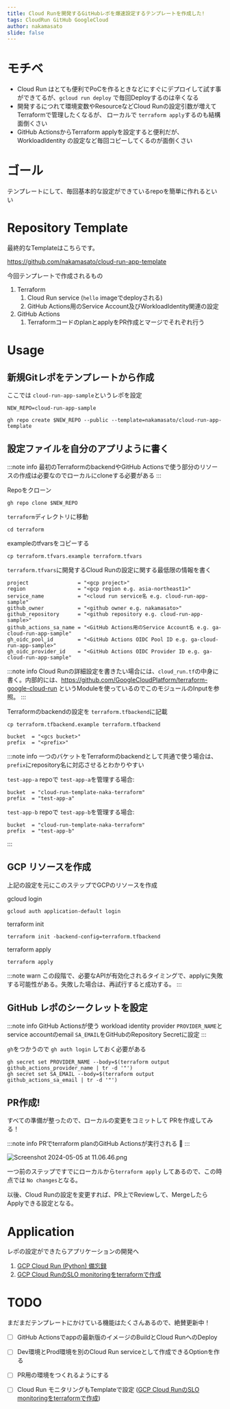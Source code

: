 ```yaml
---
title: Cloud Runを開発するGitHubレポを爆速設定するテンプレートを作成した!
tags: CloudRun GitHub GoogleCloud
author: nakamasato
slide: false
---
```

# モチベ

- Cloud Run はとても便利でPoCを作るときなどにすぐにデプロイして試す事ができてるが、`gcloud run deploy` で毎回Deployするのは辛くなる
- 開発するにつれて環境変数やResourceなどCloud Runの設定引数が増えてTerraformで管理したくなるが、 ローカルで `terraform apply`するのも結構面倒くさい
- GitHub ActionsからTerraform applyを設定すると便利だが、WorkloadIdentity の設定など毎回コピーしてくるのが面倒くさい

# ゴール

テンプレートにして、毎回基本的な設定ができているrepoを簡単に作れるといい

# Repository Template

最終的なTemplateはこちらです。

https://github.com/nakamasato/cloud-run-app-template

今回テンプレートで作成されるもの

1. Terraform
    1. Cloud Run service (`hello` imageでdeployされる)
    1. GitHub Actions用のService Account及びWorkloadIdentity関連の設定
1. GitHub Actions
    1. TerraformコードのplanとapplyをPR作成とマージでそれぞれ行う

# Usage

## 新規Gitレポをテンプレートから作成

ここでは `cloud-run-app-sample`というレポを設定

```
NEW_REPO=cloud-run-app-sample
```

```
gh repo create $NEW_REPO --public --template=nakamasato/cloud-run-app-template
```

## 設定ファイルを自分のアプリように書く

:::note info
最初のTerraformのbackendやGitHub Actionsで使う部分のリソースの作成は必要なのでローカルにcloneする必要がある
:::

Repoをクローン

```
gh repo clone $NEW_REPO
```

`terraform`ディレクトリに移動

```
cd terraform
```

exampleのtfvarsをコピーする

```
cp terraform.tfvars.example terraform.tfvars
```

`terraform.tfvars`に開発するCloud Runの設定に関する最低限の情報を書く

```
project                = "<gcp project>"
region                 = "<gcp region e.g. asia-northeast1>"
service_name           = "<cloud run service名 e.g. cloud-run-app-sample"
github_owner           = "<github owner e.g. nakamasato>"
github_repository      = "<github repository e.g. cloud-run-app-sample>"
github_actions_sa_name = "<GitHub Actions用のService Account名 e.g. ga-cloud-run-app-sample"
gh_oidc_pool_id        = "<GitHub Actions OIDC Pool ID e.g. ga-cloud-run-app-sample>"
gh_oidc_provider_id    = "<GitHub Actions OIDC Provider ID e.g. ga-cloud-run-app-sample"
```

:::note info
Cloud Runの詳細設定を書きたい場合には、`cloud_run.tf`の中身に書く。内部的には、https://github.com/GoogleCloudPlatform/terraform-google-cloud-run というModuleを使っているのでこのモジュールのInputを参照。
:::

Terraformのbackendの設定を `terraform.tfbackend`に記載

```
cp terraform.tfbackend.example terraform.tfbackend
```

```
bucket  = "<gcs bucket>"
prefix  = "<prefix>"
```

:::note info
一つのバケットをTerraformのbackendとして共通で使う場合は、`prefix`にrepository名に対応させるとわかりやすい

`test-app-a` repoで `test-app-a`を管理する場合:

```
bucket  = "cloud-run-template-naka-terraform"
prefix  = "test-app-a"
```
`test-app-b` repoで `test-app-b`を管理する場合:

```
bucket  = "cloud-run-template-naka-terraform"
prefix  = "test-app-b"
```
:::

## GCP リソースを作成

上記の設定を元にこのステップでGCPのリソースを作成

gcloud login

```
gcloud auth application-default login
```

terraform init

```
terraform init -backend-config=terraform.tfbackend
```

terraform apply

```
terraform apply
```

:::note warn
この段階で、必要なAPIが有効化されるタイミングで、applyに失敗する可能性がある。失敗した場合は、再試行すると成功する。
:::

## GitHub レポのシークレットを設定

:::note info
GitHub Actionsが使う workload identity provider `PROVIDER_NAME`とservice accountのemail `SA_EMAIL`をGitHubのRepository Secretに設定
:::


`gh`をつかうので `gh auth login` しておく必要がある


```
gh secret set PROVIDER_NAME --body=$(terraform output github_actions_provider_name | tr -d '"')
gh secret set SA_EMAIL --body=$(terraform output github_actions_sa_email | tr -d '"')
```

## PR作成!

すべての準備が整ったので、ローカルの変更をコミットして PRを作成してみる！

:::note info
PRでterraform planのGitHub Actionsが実行される :tada: 
:::


![Screenshot 2024-05-05 at 11.06.46.png](https://qiita-image-store.s3.ap-northeast-1.amazonaws.com/0/7059/e96b73bc-9ad9-ebc8-6c66-aac363a05e5f.png)

一つ前のステップですでにローカルから`terraform apply` してあるので、この時点では `No changes`となる。

以後、Cloud Runの設定を変更すれば、PR上でReviewして、MergeしたらApplyできる設定となる。

# Application

レポの設定ができたらアプリケーションの開発へ

1. [GCP Cloud Run (Python) 備忘録](https://qiita.com/nakamasato/items/6ddc934b1a1f90d41fae)
1. [GCP Cloud RunのSLO monitoringをterraformで作成](https://qiita.com/nakamasato/items/22b7fa3b5e1c3d06e9d4)

# TODO

まだまだテンプレートにかけている機能はたくさんあるので、絶賛更新中！

- [ ] GitHub Actionsでappの最新版のイメージのBuildとCloud RunへのDeploy
- [ ] Dev環境とProd環境を別のCloud Run serviceとして作成できるOptionを作る
- [ ] PR用の環境をつくれるようにする
- [ ] Cloud Run モニタリングもTemplateで設定 ([GCP Cloud RunのSLO monitoringをterraformで作成](https://qiita.com/nakamasato/items/22b7fa3b5e1c3d06e9d4))

